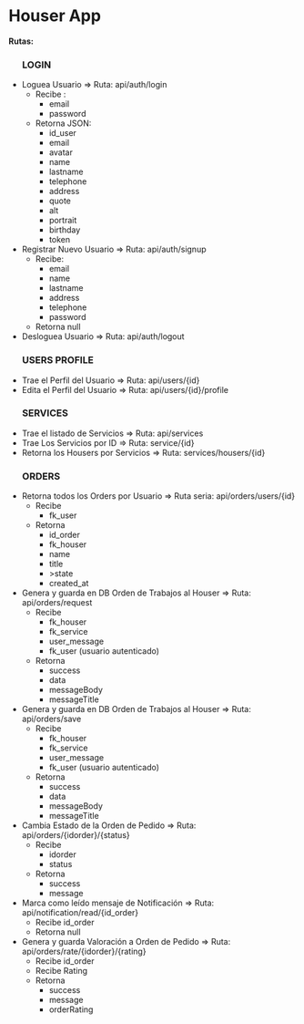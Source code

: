 <h1>Houser App</h1>

<p><b>Rutas:</b></p>

<ul>
    
### LOGIN ###
<li>Loguea Usuario => Ruta: api/auth/login
    <ul>
        <li>Recibe :
            <ul>
                <li>email</li>
                <li>password</li>
            </ul>        
        </li>
        <li>
            Retorna JSON:
            <ul>
                <li>id_user</li>
                <li>email</li>
                <li>avatar</li>
                <li>name</li>
                <li>lastname</li>
                <li>telephone</li>
                <li>address</li>
                <li>quote</li>
                <li>alt</li>
                <li>portrait</li>
                <li>birthday</li>
                <li>token</li>
            </ul>
        </li>
    </ul>
</li>
<li>Registrar Nuevo Usuario => Ruta: api/auth/signup
    <ul>
        <li>Recibe:
            <ul>
                <li>email</li>
                <li>name</li>
                <li>lastname</li>
                <li>address</li>
                <li>telephone</li>
                <li>password</li>
            </ul>
        </li>
        <li>Retorna null</li>
    </ul>
</li>

<li>Desloguea Usuario => Ruta: api/auth/logout</li>

### USERS PROFILE ###
<li>Trae el Perfil del Usuario => Ruta: api/users/{id}</li>

<li>Edita el Perfil del Usuario => Ruta: api/users/{id}/profile</li>

### SERVICES ###
<li>Trae el listado de Servicios => Ruta: api/services</li>

<li>Trae Los Servicios por ID => Ruta: service/{id}</li>

<li>Retorna los Housers por Servicios => Ruta: services/housers/{id}</li>

### ORDERS ###

<li>Retorna todos los Orders por Usuario => Ruta seria: api/orders/users/{id}
    <ul>
        <li>Recibe
            <ul>
                <li>fk_user</li>
            </ul>
        </li>
        <li>Retorna
            <ul>
                <li>id_order</li>
                <li>fk_houser</li>
                <li>name</li>
                <li>title</li>
                <li>>state</li>
                <li>created_at</li>
            </ul>
        </li>
    </ul>
</li>

<li>Genera y guarda en DB Orden de Trabajos al Houser => Ruta: api/orders/request
    <ul>
        <li>Recibe
            <ul>
                <li>fk_houser</li>
                <li>fk_service</li>
                <li>user_message</li>
                <li>fk_user (usuario autenticado)</li>
            </ul>
        </li>
        <li>Retorna
            <ul>
                <li>success</li>
                <li>data</li>
                <li>messageBody</li>
                <li>messageTitle</li>
            </ul>
        </li>
    </ul>
</li>

<li>Genera y guarda en DB Orden de Trabajos al Houser => Ruta: api/orders/save
    <ul>
        <li>Recibe
            <ul>
                <li>fk_houser</li>
                <li>fk_service</li>
                <li>user_message</li>
                <li>fk_user (usuario autenticado)</li>
            </ul>
        </li>
        <li>Retorna
            <ul>
                <li>success</li>
                <li>data</li>
                <li>messageBody</li>
                <li>messageTitle</li>
            </ul>
        </li>
    </ul>
</li> 

<li>Cambia Estado de la Orden de Pedido => Ruta: api/orders/{idorder}/{status}
    <ul>
        <li>Recibe
            <ul>
                <li>idorder</li>
                <li>status</li>
            </ul>
        </li>
    <li>Retorna
        <ul>
            <li>success</li>
            <li>message</li>
        </ul>
    </li>
    </ul>
</li>

<li>Marca como leído mensaje de Notificación => Ruta: api/notification/read/{id_order}
    <ul>
        <li>Recibe id_order</li>
        <li>Retorna null</li>
    </ul>
</li>
    
<li>Genera y guarda Valoración a Orden de Pedido => Ruta: api/orders/rate/{idorder}/{rating}
    <ul>
        <li>Recibe id_order</li>
        <li>Recibe Rating</li>
    </ul>
    <ul>
         <li>Retorna
            <ul>
                <li>success</li>
                <li>message</li>
                <li>orderRating</li>
            </ul>
        </li>
    </ul>    
</li>

</ul>

